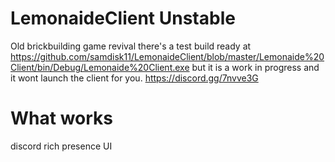 # LemonaideClient Unstable
Old brickbuilding game revival
there's a test build ready at https://github.com/samdisk11/LemonaideClient/blob/master/Lemonaide%20Client/bin/Debug/Lemonaide%20Client.exe but it is a work in progress and it wont launch the client for you.
https://discord.gg/7nvve3G
# What works 
discord rich presence
UI
